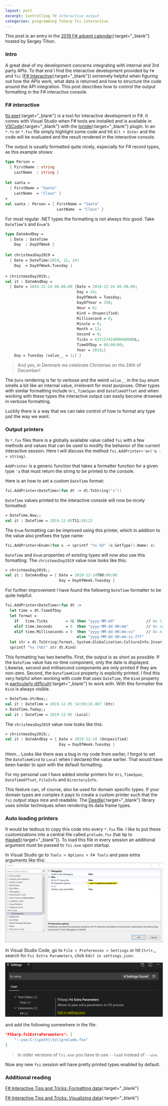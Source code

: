 ```yaml
---
layout: post
excerpt: Controlling f# interactive output
categories: programming fsharp fsi interactive
---
```


This post is an entry in the [2019 F# advent calendar](https://sergeytihon.com/2019/11/05/f-advent-calendar-in-english-2019/){:target="_blank"} hosted by Sergey Tihon.

### Intro

A great deal of my development concerns integrating with internal and 3rd party APIs. To that end I find the interactive development provided by `F#` and `fsi` ([F# Interactive](https://docs.microsoft.com/en-us/dotnet/fsharp/tutorials/fsharp-interactive/){:target="_blank"}) extremely helpful when figuring out how the APIs work, what data is returned and how to structure the code around the API integration. This post describes how to control the output formatting in the F# interactive console.

### F# interactive

[fsi.exe](https://docs.microsoft.com/en-us/dotnet/fsharp/tutorials/fsharp-interactive/){:target="_blank"} is a tool for interactive development in F#. It comes with Visual Studio when F# tools are installed and is available in [VSCode](https://code.visualstudio.com/){:target="_blank"} with the [Ionide](http://ionide.io/){:target="_blank"} plugin. In an `*.fs` or `*.fsx` file simply highlight some code and hit `Alt + Enter` and the code will be evaluated and the result rendered in the interactive console.

The output is usually formatted quite nicely, especially for F# record types, as this example shows:

```fsharp
type Person =
  { FirstName : string
    LastName  : string }

let santa =
  { FirstName = "Santa"
    LastName  = "Claus" }
>
val santa : Person = { FirstName = "Santa"
                       LastName  = "Claus" }
```

For most regular .NET types the formatting is not always this good. Take `DateTime`'s and `Enum`'s

```fsharp
type DateAndDay =
  { Date : DateTime
    Day  : DayOfWeek }

let christmasDay2019 =
  { Date = DateTime(2019, 12, 24)
    Day  = DayOfWeek.Tuesday }

> christmasDay2019;;
val it : DateAndDay =
  { Date = 2019-12-24 00.00.00 {Date = 2019-12-24 00.00.00;
                                Day = 24;
                                DayOfWeek = Tuesday;
                                DayOfYear = 358;
                                Hour = 0;
                                Kind = Unspecified;
                                Millisecond = 0;
                                Minute = 0;
                                Month = 12;
                                Second = 0;
                                Ticks = 637127424000000000L;
                                TimeOfDay = 00:00:00;
                                Year = 2019;}
    Day = Tuesday {value__ = 2;} }
```

> And yes, in Denmark we celebrate Christmas on the 24th of December!

The `Date` rendering is far to verbose and the weird `value__` in the `Day` enum smells a bit like an internal value, irrelevant for most purposes. Other types with similar formatting include `Uri`, `TimeSpan` and `DateTimeOffset` and when working with these types the interactive output can easily become drowned in verbose formatting.

Luckily there is a way that we can take control of how to format any type just the way we want.

### Output printers
In `*.fsx` files there is a globally available value called `fsi` with a few methods and values that can be used to modify the behavior of the current interactive session. Here I will discuss the method `fsi.AddPrinter<'a>('a -> string)`.

`AddPrinter` is a generic function that takes a formatter function for a given type `'a` that must return the string to be printed to the console.

Here is an how to set a custom `DateTime` format:
```fsharp
fsi.AddPrinter<DateTime>(fun dt -> dt.ToString("s"))
```
`DateTime` values printed to the interactive console will now be nicely formatted:
```fsharp
> DateTime.Now;;
val it : DateTime = 2019-12-05T11:10:23
```
The `Enum` formatting can be improved using this printer, which in addition to the value also prefixes the type name:
```fsharp
fsi.AddPrinter<Enum>(fun x -> sprintf "%s.%O" (x.GetType().Name) x)
```
`DateTime` and `Enum` properties of existing types will now also use this formatting. The `christmasDay2019` value now looks like this:
```fsharp
> christmasDay2019;;
val it : DateAndDay = { Date = 2019-12-24T00:00:00
                        Day = DayOfWeek.Tuesday }
```
For further improvement I have found the following `DateTime` formatter to be quite helpful:
```fsharp
fsi.AddPrinter<DateTime>(fun dt ->
  let time = dt.TimeOfDay
  let format =
    if   time.Ticks        = 0L then "yyyy-MM-dd"              // No time component
    elif time.Seconds      = 0  then "yyyy-MM-dd HH:mm"        // No seconds
    elif time.Milliseconds = 0  then "yyyy-MM-dd HH:mm:ss"     // No milliseconds
                                else "yyyy-MM-dd HH:mm:ss.fff"
  let str = dt.ToString(format, System.Globalization.CultureInfo.InvariantCulture)
  sprintf "%s (%O)" str dt.Kind)
```
This formatting has two benefits. First, the output is as short as possible. If the `DateTime` value has no time component, only the date is displayed. Likewise, second and millisecond components are only printed if they are non-zero. Second, the `DateTimeKind` property is explicitly printed. I find this very helpful when working with code that uses `DateTime`, the `Kind` property is [particularly difficult](https://blog.nodatime.org/2011/08/what-wrong-with-datetime-anyway.html){:target="_blank"} to work with. With this formatter the `Kind` is always visible.
```fsharp
> DateTime.UtcNow;;
val it : DateTime = 2019-12-05 14:50:18.467 (Utc)
> DateTime.Today;;
val it : DateTime = 2019-12-05 (Local)
```

The `christmasDay2019` value now looks like this:
```fsharp
> christmasDay2019;;
val it : DateAndDay = { Date = 2019-12-24 (Unspecified)
                        Day = DayOfWeek.Tuesday }
```
Hmm... Looks like there was a bug in my code from earlier, I forgot to set the `DateTimeKind` to `Local` when I declared the value earlier. That would have been harder to spot with the default formatting.

For my personal use I have added similar printers for `Uri`, `TimeSpan`, `DateTimeOffset`, `FileInfo` and `DirectoryInfo`.

This feature can, of course, also be used for domain specific types. If your domain types are complex it pays to create a custom printer such that the `fsi` output stays nice and readable. The [Deedle](http://bluemountaincapital.github.io/Deedle/){:target="_blank"} library uses similar techniques when rendering its data frame types.

### Auto loading printers
It would be tedious to copy this code into every `*.fsx` file. I like to put these customizations into a central file called `prelude.fsx` (hat tip to [Haskell](https://wiki.haskell.org/Prelude){:target="_blank"}). To load this file in every session an additional argument must be passed to `fsi.exe` upon startup.

In Visual Studio go to `Tools > Options > F# Tools` and pass extra arguments like this:
![Visual Studio Prelude](/assets/path_to_prelude_visual_studio.png "Adding extra argument to fsi in Visual Studio.")

In Visual Studio Code, go to `File > Preferences > Settings` or hit `Ctrl+,`, search for `Fsi Extra Parameters`, click `Edit in settings.json`:

![Ionide settings](/assets/ionide_settings.png "Adding extra argument to fsi in Ionide.")

and add the following somewhere in the file:
```json
"FSharp.fsiExtraParameters": [
    "--use:C:\\path\\to\\prelude.fsx"
]
```

> In older versions of `fsi.exe` you have to use `--load` instead of `--use`.

Now any new `fsi` session will have pretty printed types enabled by default.

### Additional reading
[F# Interactive Tips and Tricks: Formatting data](https://blogs.msdn.microsoft.com/dsyme/2010/01/08/f-interactive-tips-and-tricks-formatting-data-using-addprinter-addprinttransformer-and-a-in-sprintfprintffprintf/){:target="_blank"}

[F# Interactive Tips and Tricks: Visualizing data](https://blogs.msdn.microsoft.com/dsyme/2010/01/08/f-interactive-tips-and-tricks-visualizing-data-in-a-grid/){:target="_blank"}

